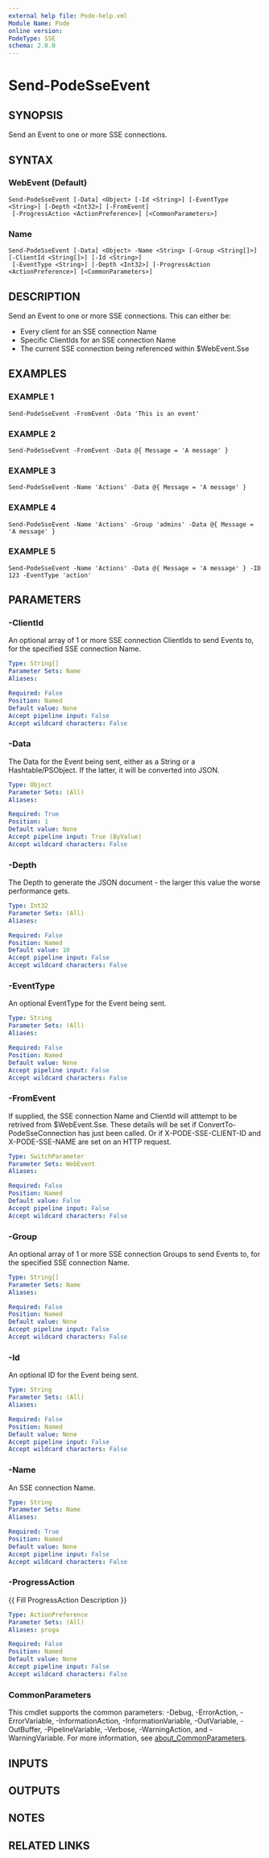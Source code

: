 ```yaml
---
external help file: Pode-help.xml
Module Name: Pode
online version:
PodeType: SSE
schema: 2.0.0
---
```


# Send-PodeSseEvent

## SYNOPSIS
Send an Event to one or more SSE connections.

## SYNTAX

### WebEvent (Default)
```
Send-PodeSseEvent [-Data] <Object> [-Id <String>] [-EventType <String>] [-Depth <Int32>] [-FromEvent]
 [-ProgressAction <ActionPreference>] [<CommonParameters>]
```

### Name
```
Send-PodeSseEvent [-Data] <Object> -Name <String> [-Group <String[]>] [-ClientId <String[]>] [-Id <String>]
 [-EventType <String>] [-Depth <Int32>] [-ProgressAction <ActionPreference>] [<CommonParameters>]
```

## DESCRIPTION
Send an Event to one or more SSE connections.
This can either be:
- Every client for an SSE connection Name
- Specific ClientIds for an SSE connection Name
- The current SSE connection being referenced within $WebEvent.Sse

## EXAMPLES

### EXAMPLE 1
```
Send-PodeSseEvent -FromEvent -Data 'This is an event'
```

### EXAMPLE 2
```
Send-PodeSseEvent -FromEvent -Data @{ Message = 'A message' }
```

### EXAMPLE 3
```
Send-PodeSseEvent -Name 'Actions' -Data @{ Message = 'A message' }
```

### EXAMPLE 4
```
Send-PodeSseEvent -Name 'Actions' -Group 'admins' -Data @{ Message = 'A message' }
```

### EXAMPLE 5
```
Send-PodeSseEvent -Name 'Actions' -Data @{ Message = 'A message' } -ID 123 -EventType 'action'
```

## PARAMETERS

### -ClientId
An optional array of 1 or more SSE connection ClientIds to send Events to, for the specified SSE connection Name.

```yaml
Type: String[]
Parameter Sets: Name
Aliases:

Required: False
Position: Named
Default value: None
Accept pipeline input: False
Accept wildcard characters: False
```

### -Data
The Data for the Event being sent, either as a String or a Hashtable/PSObject.
If the latter, it will be converted into JSON.

```yaml
Type: Object
Parameter Sets: (All)
Aliases:

Required: True
Position: 1
Default value: None
Accept pipeline input: True (ByValue)
Accept wildcard characters: False
```

### -Depth
The Depth to generate the JSON document - the larger this value the worse performance gets.

```yaml
Type: Int32
Parameter Sets: (All)
Aliases:

Required: False
Position: Named
Default value: 10
Accept pipeline input: False
Accept wildcard characters: False
```

### -EventType
An optional EventType for the Event being sent.

```yaml
Type: String
Parameter Sets: (All)
Aliases:

Required: False
Position: Named
Default value: None
Accept pipeline input: False
Accept wildcard characters: False
```

### -FromEvent
If supplied, the SSE connection Name and ClientId will atttempt to be retrived from $WebEvent.Sse.
These details will be set if ConvertTo-PodeSseConnection has just been called.
Or if X-PODE-SSE-CLIENT-ID and X-PODE-SSE-NAME are set on an HTTP request.

```yaml
Type: SwitchParameter
Parameter Sets: WebEvent
Aliases:

Required: False
Position: Named
Default value: False
Accept pipeline input: False
Accept wildcard characters: False
```

### -Group
An optional array of 1 or more SSE connection Groups to send Events to, for the specified SSE connection Name.

```yaml
Type: String[]
Parameter Sets: Name
Aliases:

Required: False
Position: Named
Default value: None
Accept pipeline input: False
Accept wildcard characters: False
```

### -Id
An optional ID for the Event being sent.

```yaml
Type: String
Parameter Sets: (All)
Aliases:

Required: False
Position: Named
Default value: None
Accept pipeline input: False
Accept wildcard characters: False
```

### -Name
An SSE connection Name.

```yaml
Type: String
Parameter Sets: Name
Aliases:

Required: True
Position: Named
Default value: None
Accept pipeline input: False
Accept wildcard characters: False
```

### -ProgressAction
{{ Fill ProgressAction Description }}

```yaml
Type: ActionPreference
Parameter Sets: (All)
Aliases: proga

Required: False
Position: Named
Default value: None
Accept pipeline input: False
Accept wildcard characters: False
```

### CommonParameters
This cmdlet supports the common parameters: -Debug, -ErrorAction, -ErrorVariable, -InformationAction, -InformationVariable, -OutVariable, -OutBuffer, -PipelineVariable, -Verbose, -WarningAction, and -WarningVariable. For more information, see [about_CommonParameters](http://go.microsoft.com/fwlink/?LinkID=113216).

## INPUTS

## OUTPUTS

## NOTES

## RELATED LINKS
